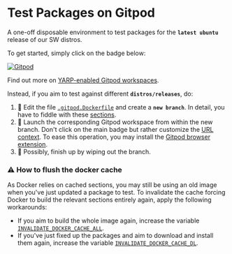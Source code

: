Test Packages on Gitpod
=======================

A one-off disposable environment to test packages for the **`latest ubuntu`** release of our SW distros.

To get started, simply click on the badge below:

[![Gitpod](https://gitpod.io/button/open-in-gitpod.svg)][1]

Find out more on [YARP-enabled Gitpod workspaces][2].

Instead, if you aim to test against different **`distros/releases`**, do:
1. 📝 Edit the file [`.gitpod.Dockerfile`](/.gitpod.Dockerfile) and create a **`new branch`**. In detail, you have to fiddle with these [sections][3].
1. 🚀 Launch the corresponding Gitpod workspace from within the new branch. Don't click on the main badge but rather customize the [URL context][4]. To ease this operation, you may install the [Gitpod browser extension][5].
1. 🧹 Possibly, finish up by wiping out the branch.

### ⚠ How to flush the docker cache
As Docker relies on cached sections, you may still be using an old image when you've just updated a package to test. To invalidate the cache forcing Docker to build the relevant sections entirely again, apply the following workarounds:
- If you aim to build the whole image again, increase the variable [`INVALIDATE_DOCKER_CACHE_ALL`][6].
- If you've just fixed up the packages and aim to download and install them again, increase the variable [`INVALIDATE_DOCKER_CACHE_DL`][7].

[1]: https://gitpod.io/from-referrer
[2]: https://github.com/robotology/community/discussions/459
[3]: https://github.com/icub-tech-iit/test-packages-gitpod/blob/master/.gitpod.Dockerfile#L7-L11
[4]: https://www.gitpod.io/docs/context-urls/#branch-context
[5]: https://www.gitpod.io/docs/browser-extension
[6]: https://github.com/icub-tech-iit/test-packages-gitpod/blob/master/.gitpod.Dockerfile#L5
[7]: https://github.com/icub-tech-iit/test-packages-gitpod/blob/master/.gitpod.Dockerfile#L97
